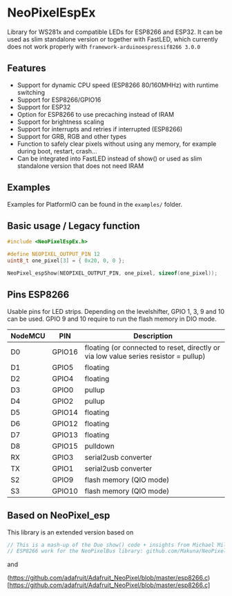 # NeoPixelEspEx

Library for WS281x and compatible LEDs for ESP8266 and ESP32. It can be used as slim standalone version or together with FastLED, which currently does not work properly with `framework-arduinoespressif8266 3.0.0`

## Features

- Support for dynamic CPU speed (ESP8266 80/160MHHz) with runtime switching
- Support for ESP8266/GPIO16
- Support for ESP32
- Option for ESP8266 to use precaching instead of IRAM
- Support for brightness scaling
- Support for interrupts and retries if interrupted (ESP8266)
- Support for GRB, RGB and other types
- Function to safely clear pixels without using any memory, for example during boot, restart, crash...
- Can be integrated into FastLED instead of show() or used as slim standalone version that does not need IRAM

## Examples

Examples for PlatformIO can be found in the `examples/` folder.

## Basic usage / Legacy function

```c++
#include <NeoPixelEspEx.h>

#define NEOPIXEL_OUTPUT_PIN 12
uint8_t one_pixel[3] = { 0x20, 0, 0 };

NeoPixel_espShow(NEOPIXEL_OUTPUT_PIN, one_pixel, sizeof(one_pixel));
```

## Pins ESP8266

Usable pins for LED strips. Depending on the levelshifter, GPIO 1, 3, 9 and 10 can be used. GPIO 9 and 10 require to run the flash memory in DIO mode.

  NodeMCU | PIN | Description |
|---|---|---|
| D0 | GPIO16 | floating (or connected to reset, directly or via low value series resistor = pullup) |
| D1 | GPIO5 | floating
| D2 | GPIO4 | floating
| D3 | GPIO0 | pullup
| D4 | GPIO2 | pullup
| D5 | GPIO14 | floating
| D6 | GPIO12 | floating
| D7 | GPIO13 | floating
| D8 | GPIO15 | pulldown
| RX | GPIO3 | serial2usb converter
| TX | GPIO1 | serial2usb converter
| S2 | GPIO9 | flash memory (QIO mode)
| S3 | GPIO10 | flash memory (QIO mode)

## Based on NeoPixel_esp

This library is an extended version based on

```c++
// This is a mash-up of the Due show() code + insights from Michael Miller's
// ESP8266 work for the NeoPixelBus library: github.com/Makuna/NeoPixelBus
```

and

(https://github.com/adafruit/Adafruit_NeoPixel/blob/master/esp8266.c)[https://github.com/adafruit/Adafruit_NeoPixel/blob/master/esp8266.c]

